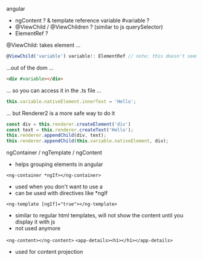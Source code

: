 
angular
- ngContent ? & template reference variable #variable ?
- @ViewChild / @ViewChildren ? (similar to js querySelector)
- ElementRef ?


@ViewChild: takes element ...
```ts
@ViewChild('variable') variable!: ElementRef // note: this doesn't seem to do anything?
```

...out of the dom ...

```html
<div #variable></div>
```
... so you can access it in the .ts file ...

```ts
this.variable.nativeElement.innerText = 'Hello';
```

... but Renderer2 is a more safe way to do it
```ts
const div = this.renderer.createElement('div')
const text = this.renderer.createText('Hello');
this.renderer.appendChild(div, text);
this.renderer.appendChild(this.variable.nativeElement, div);
```

ngContainer / ngTemplate / ngContent

- helps grouping elements in angular

```<ng-container *ngIf></ng-container>```
- used when you don't want to use a <div>
- can be used with directives like *ngIf

```<ng-template [ngIf]="true"></ng-template>```
- similar to regular html templates, will not show the content until you display it with js
- not used anymore

```<ng-content></ng-content>```
```<app-details><h1></h1></app-details>```
- used for content projection
